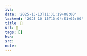 ```yaml
---
ivs:
date: '2025-10-13T11:31:19+08:00'
lastmod: '2025-10-13T13:04:51+08:00'
title: 󰩁
url: 󰩁
tags: []
hex: 
src:
note:
---
```

